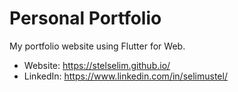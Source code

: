 # Personal Portfolio 

My portfolio website using Flutter for Web.

* Website: https://stelselim.github.io/
* LinkedIn: https://www.linkedin.com/in/selimustel/

